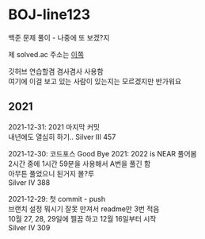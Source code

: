 # BOJ-line123
백준 문제 풀이 - 나중에 또 보겠?지

제 solved.ac 주소는 [이쪽](https://solved.ac/profile/line123)

깃허브 연습할겸 겸사겸사 사용함   
여기에 이걸 보고 있는 사람이 있는지는 모르겠지만 반가워요   

## 2021  
2021-12-31: 2021 마지막 커밋   
내년에도 열심히 하기..
Silver III 457   

2021-12-30: 코드포스 Good Bye 2021: 2022 is NEAR 풀어봄   
2시간 중에 1시간 59분을 사용해서 A번을 풀긴 함   
아무튼 풀었으니 된거지 몰?루   
Silver IV 388    

2021-12-29: 첫 commit - push   
브랜치 설정 뭐시기 잘못 만져서 readme만 3번 적음   
10월 27, 28, 29일에 찔끔 하고 12월 16일부터 시작   
Silver IV 309   
   
